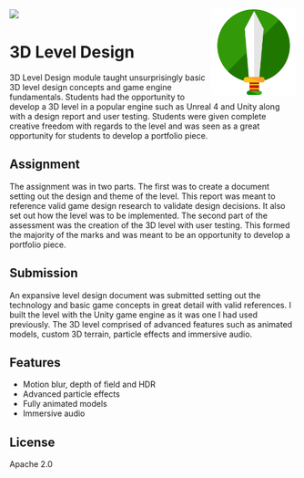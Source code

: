 
<img src='preview.gif' />

<img src='icon.png' width='150' height='150' align='right' />

# 3D Level Design 

3D Level Design module taught unsurprisingly basic 3D level design concepts and game engine fundamentals. Students had the opportunity to develop a 3D level in a popular engine such as Unreal 4 and Unity along with a design report and user testing. Students were given complete creative freedom with regards to the level and was seen as a great opportunity for students to develop a portfolio piece.

## Assignment

The assignment was in two parts. The first was to create a document setting out the design and theme of the level. This report was meant to reference valid game design research to validate design decisions. It also set out how the level was to be implemented. The second part of the assessment was the creation of the 3D level with user testing. This formed the majority of the marks and was meant to be an opportunity to develop a portfolio piece.

## Submission

An expansive level design document was submitted setting out the technology and basic game concepts in great detail with valid references. I built the level with the Unity game engine as it was one I had used previously. The 3D level comprised of advanced features such as animated models, custom 3D terrain, particle effects and immersive audio.

## Features

* Motion blur, depth of field and HDR
* Advanced particle effects
* Fully animated models
* Immersive audio

## License

Apache 2.0